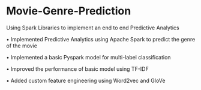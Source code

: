 # Movie-Genre-Prediction

Using Spark Libraries to implement an end to end Predictive Analytics

• Implemented Predictive Analytics using Apache Spark to predict the genre of the movie

• Implemented a basic Pyspark model for multi-label classification

• Improved the performance of basic model using TF-IDF

• Added custom feature engineering using Word2vec and GloVe
